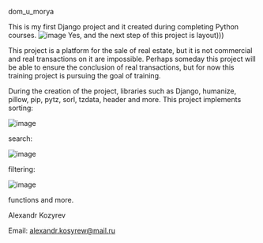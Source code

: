 dom_u_morya

This is my first Django project and it created during completing Python courses.
![image](https://user-images.githubusercontent.com/116018998/200176650-66c081cc-a3f1-4cf0-bb67-7029123cd50e.png)
Yes, and the next step of this project is layout)))


This project is a platform for the sale of real estate, but it is not commercial and real transactions on it are impossible.
Perhaps someday this project will be able to ensure the conclusion of real transactions, but for now this training project is pursuing the goal of training.

During the creation of the project, libraries such as Django, humanize, pillow, pip, pytz, sorl, tzdata, header and more.
This project implements sorting:

![image](https://user-images.githubusercontent.com/116018998/200177309-7d4877f0-c053-4020-ac30-99c45afee98c.png)


search:

![image](https://user-images.githubusercontent.com/116018998/200176868-b6f74e4b-b57a-45d1-80bc-392b2a678b4b.png)


filtering:

![image](https://user-images.githubusercontent.com/116018998/200176923-bb55a7fb-e499-4804-bfe6-82d8aefcc123.png)

functions and more.




Alexandr Kozyrev

Email: alexandr.kosyrew@mail.ru

